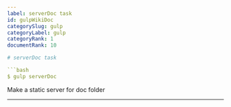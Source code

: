 ```yaml
---
label: serverDoc task
id: gulpWikiDoc
categorySlug: gulp
categoryLabel: gulp
categoryRank: 1
documentRank: 10

# serverDoc task

```bash
$ gulp serverDoc
```

Make a static server for doc folder

---
```

